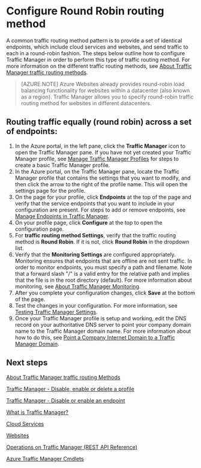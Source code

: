 <!-- deleted in Global -->

<properties
   pageTitle="Configure Traffic Manager round robin traffic routing method | Azure"
   description="This article will help you configure round robin load balancing for your Traffic Manager endpoints."
   services="traffic-manager"
   documentationCenter=""
   authors="joaoma"
   manager="carmonm"
   editor="tysonn" />
<tags
	ms.service="traffic-manager"
	ms.date="12/01/2015"
	wacn.date=""/>

# Configure Round Robin routing method

A common traffic routing method pattern is to provide a set of identical endpoints, which include cloud services and websites, and send traffic to each in a round-robin fashion. The steps below outline how to configure Traffic Manager in order to perform this type of traffic routing method. For more information on the different traffic routing methods, see [About Traffic Manager traffic routing methods](/documentation/articles/traffic-manager-load-balancing-methods/).

>[AZURE.NOTE] Azure Websites already provides round-robin load balancing functionality for websites within a datacenter (also known as a region). Traffic Manager allows you to specify round-robin traffic routing method for websites in different datacenters.

## Routing traffic equally (round robin) across a set of endpoints:

1. In the Azure portal, in the left pane, click the **Traffic Manager** icon to open the Traffic Manager pane. If you have not yet created your Traffic Manager profile, see [Manage Traffic Manager Profiles](/documentation/articles/traffic-manager-manage-profiles/) for steps to create a basic Traffic Manager profile.
2. In the Azure portal, on the Traffic Manager pane, locate the Traffic Manager profile that contains the settings that you want to modify, and then click the arrow to the right of the profile name. This will open the settings page for the profile.
3. On the page for your profile, click **Endpoints** at the top of the page and verify that the service endpoints that you want to include in your configuration are present. For steps to add or remove endpoints, see [Manage Endpoints in Traffic Manager](/documentation/articles/traffic-manager-endpoints/).
4. On your profile page, click **Configure** at the top to open the configuration page.
5. For **traffic routing method Settings**, verify that the traffic routing method is **Round Robin**. If it is not, click **Round Robin** in the dropdown list.
6. Verify that the **Monitoring Settings** are configured appropriately. Monitoring ensures that endpoints that are offline are not sent traffic. In order to monitor endpoints, you must specify a path and filename. Note that a forward slash "/" is a valid entry for the relative path and implies that the file is in the root directory (default). For more information about monitoring, see [About Traffic Manager Monitoring](/documentation/articles/traffic-manager-monitoring/).
7. After you complete your configuration changes, click **Save** at the bottom of the page.
8. Test the changes in your configuration. For more information, see [Testing Traffic Manager Settings](/documentation/articles/traffic-manager-testing-settings/).
9. Once your Traffic Manager profile is setup and working, edit the DNS record on your authoritative DNS server to point your company domain name to the Traffic Manager domain name. For more information about how to do this, see [Point a Company Internet Domain to a Traffic Manager Domain](/documentation/articles/traffic-manager-point-internet-domain/).

## Next steps

[About Traffic Manager traffic routing Methods](/documentation/articles/traffic-manager-load-balancing-methods/)

[Traffic Manager - Disable, enable or delete a profile](/documentation/articles/disable-enable-or-delete-a-profile/)

[Traffic Manager - Disable or enable an endpoint](/documentation/articles/disable-or-enable-an-endpoint/)

[What is Traffic Manager?](/documentation/articles/traffic-manager-overview/)

[Cloud Services](https://msdn.microsoft.com/zh-cn/library/jj155995.aspx)

[Websites](/home/features/web-site/)

[Operations on Traffic Manager (REST API Reference)](https://msdn.microsoft.com/zh-cn/library/hh758255.aspx)

[Azure Traffic Manager Cmdlets](https://msdn.microsoft.com/zh-cn/library/dn690250.aspx)
